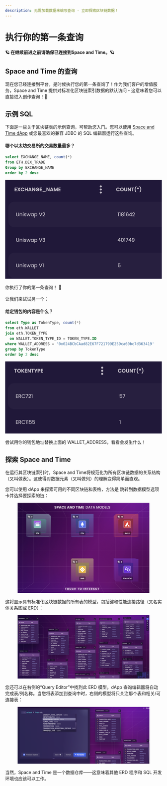 ```yaml
---
description: 无需加载数据来编写查询 - 立即探索区块链数据！
---
```


# 执行你的第一条查询

#### 🪐  在继续前进之前请确保已连接到Space and Time。🪐

## Space and Time 的查询

现在您已经连接到平台，是时候执行您的第一条查询了！作为我们客户的增值服务，Space and Time 提供对标准化区块链索引数据的默认访问 - 这意味着您可以直接进入创作查询！​​​🚀

## 示例 SQL&#x20;

下面是一些关于区块链表的示例查询，可帮助您入门。您可以使用 [Space and Time dApp](broken-reference) 或您最喜欢的兼容 JDBC 的 SQL 编辑器运行这些查询。

#### 哪个以太坊交易所的交易数量最多？

```sql
select EXCHANGE_NAME, count(*) 
from ETH.DEX_TRADE
Group by EXCHANGE_NAME
order by 2 desc
```

![](<../../.gitbook/assets/image (17).png>)

你执行了你的第一条查询！ :tada:   \
\
让我们来试试另一个：

#### 给定钱包的内容是什么？

```sql
select Type as TokenType, count(*) 
from eth.WALLET
join eth.TOKEN_TYPE
  on WALLET.TOKEN_TYPE_ID = TOKEN_TYPE.ID
where WALLET_ADDRESS = '0x024BCbCAad82E67F721799E259ca60bc7d363419'
group by TokenType
order by 2 desc 
```

![](<../../.gitbook/assets/image (1).png>)

尝试用你的钱包地址替换上面的 WALLET\_ADDRESS，看看会发生什么！

## 探索 Space and Time

在运行其区块链索引时，Space and Time将规范化为所有区块链数据的关系结构（又叫做表）。这使得对数据元素（又叫做列）的理解变得简单而直观。

您可以使用 dApp 来探索可用的不同区块链和表格，方法是 跳转到数据模型选项卡并选择要探索的链：

<figure><img src="../../.gitbook/assets/image (19).png" alt=""><figcaption></figcaption></figure>

这将显示具有标准化区块链数据的所有表的模型，包括键和性能连接路径（又名实体关系图或 ERD）：

<figure><img src="../../.gitbook/assets/image (11).png" alt=""><figcaption></figcaption></figure>

您还可以在右侧的“Query Editor”中找到此 ERD 模型。dApp 查询编辑器将自动完成表/列名称。当您将表添加到查询中时，右侧的模型将只关注那个表和相关/可连接表：

<figure><img src="../../.gitbook/assets/image (12).png" alt=""><figcaption></figcaption></figure>

当然，Space and Time 是一个数据仓库——这意味着其他 ERD 程序和 SQL 开发环境也应该可以工作。
